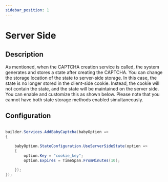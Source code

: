 ```yaml
---
sidebar_position: 1
---
```


# Server Side

## Description

As mentioned, when the CAPTCHA creation service is called, the system generates and stores a state after creating the CAPTCHA. You can change the storage location of the state to server-side storage. In this case, the state is no longer stored in the client-side cookie. Instead, the cookie will not contain the state, and the state will be maintained on the server side. You can enable and customize this as shown below. Please note that you cannot have both state storage methods enabled simultaneously.

## Configuration

```csharp

builder.Services.AddBabyCaptcha(babyOption =>
{

    babyOption.StateConfiguration.UseServerSideState(option =>
    {
        option.Key = "cookie_key";
        option.Expires = TimeSpan.FromMinutes(10);

    });
});
```